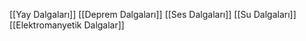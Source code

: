 [[Yay Dalgaları]]
[[Deprem Dalgaları]]
[[Ses Dalgaları]]
[[Su Dalgaları]]
[[Elektromanyetik Dalgalar]]